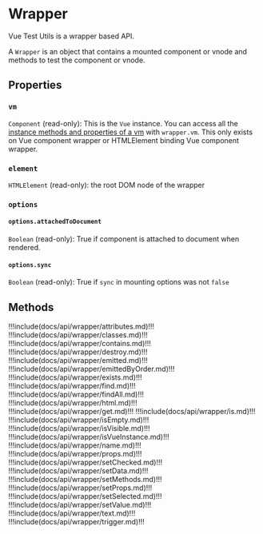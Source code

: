 # Wrapper

Vue Test Utils is a wrapper based API.

A `Wrapper` is an object that contains a mounted component or vnode and methods to test the component or vnode.

## Properties

### `vm`

`Component` (read-only): This is the `Vue` instance. You can access all the [instance methods and properties of a vm](https://vuejs.org/v2/api/#Instance-Properties) with `wrapper.vm`. This only exists on Vue component wrapper or HTMLElement binding Vue component wrapper.

### `element`

`HTMLElement` (read-only): the root DOM node of the wrapper

### `options`

#### `options.attachedToDocument`

`Boolean` (read-only): True if component is attached to document when rendered.

#### `options.sync`

`Boolean` (read-only): True if `sync` in mounting options was not `false`

## Methods

!!!include(docs/api/wrapper/attributes.md)!!!
!!!include(docs/api/wrapper/classes.md)!!!
!!!include(docs/api/wrapper/contains.md)!!!
!!!include(docs/api/wrapper/destroy.md)!!!
!!!include(docs/api/wrapper/emitted.md)!!!
!!!include(docs/api/wrapper/emittedByOrder.md)!!!
!!!include(docs/api/wrapper/exists.md)!!!
!!!include(docs/api/wrapper/find.md)!!!
!!!include(docs/api/wrapper/findAll.md)!!!
!!!include(docs/api/wrapper/html.md)!!!
!!!include(docs/api/wrapper/get.md)!!!
!!!include(docs/api/wrapper/is.md)!!!
!!!include(docs/api/wrapper/isEmpty.md)!!!
!!!include(docs/api/wrapper/isVisible.md)!!!
!!!include(docs/api/wrapper/isVueInstance.md)!!!
!!!include(docs/api/wrapper/name.md)!!!
!!!include(docs/api/wrapper/props.md)!!!
!!!include(docs/api/wrapper/setChecked.md)!!!
!!!include(docs/api/wrapper/setData.md)!!!
!!!include(docs/api/wrapper/setMethods.md)!!!
!!!include(docs/api/wrapper/setProps.md)!!!
!!!include(docs/api/wrapper/setSelected.md)!!!
!!!include(docs/api/wrapper/setValue.md)!!!
!!!include(docs/api/wrapper/text.md)!!!
!!!include(docs/api/wrapper/trigger.md)!!!
